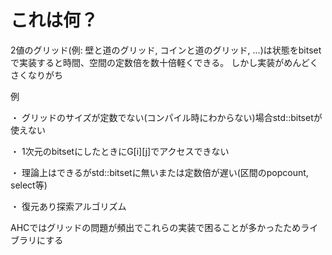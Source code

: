 # これは何？
2値のグリッド(例: 壁と道のグリッド, コインと道のグリッド, ...)は状態をbitsetで実装すると時間、空間の定数倍を数十倍軽くできる。
しかし実装がめんどくさくなりがち

例

・ グリッドのサイズが定数でない(コンパイル時にわからない)場合std::bitsetが使えない

・ 1次元のbitsetにしたときにG[i][j]でアクセスできない

・ 理論上はできるがstd::bitsetに無いまたは定数倍が遅い(区間のpopcount, select等)

・ 復元あり探索アルゴリズム

AHCではグリッドの問題が頻出でこれらの実装で困ることが多かったためライブラリにする
